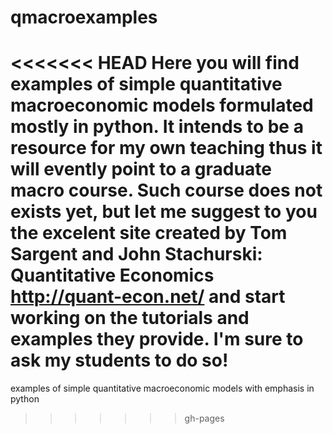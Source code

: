 qmacroexamples
==============

<<<<<<< HEAD
Here you will find examples of simple quantitative macroeconomic models formulated mostly in python. It intends to be a
resource for my own teaching thus it will evently point to a graduate macro course. Such course does not exists yet, but 
let me suggest to you the excelent site created by Tom Sargent and John Stachurski: Quantitative Economics http://quant-econ.net/
and start working on the tutorials and examples they provide. I'm sure to ask my students to do so!
=======
examples of simple quantitative macroeconomic models with emphasis in python
>>>>>>> gh-pages
